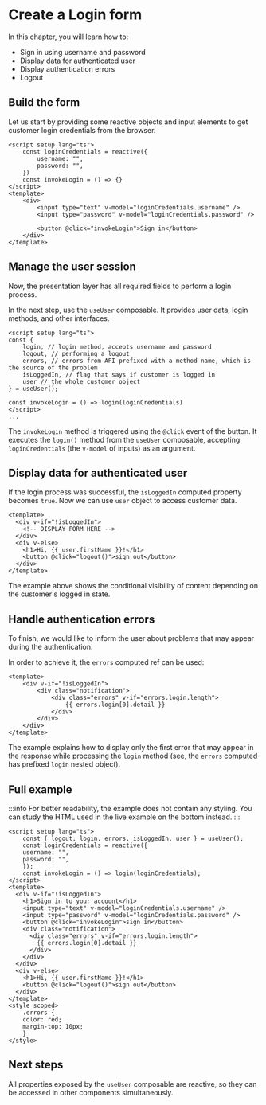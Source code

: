 <script setup>
import StackBlitzLiveExample from '../components/StackBlitzLiveExample.vue'
</script>
# Create a Login form

In this chapter, you will learn how to:

- Sign in using username and password
- Display data for authenticated user
- Display authentication errors
- Logout

## Build the form

Let us start by providing some reactive objects and input elements to get customer login credentials from the browser.

```vue{3,4,10,11}
<script setup lang="ts">
    const loginCredentials = reactive({
        username: "",
        password: "",
    })
    const invokeLogin = () => {}
</script>
<template>
    <div>
        <input type="text" v-model="loginCredentials.username" />
        <input type="password" v-model="loginCredentials.password" />

        <button @click="invokeLogin">Sign in</button>
    </div>
</template>
```

## Manage the user session

Now, the presentation layer has all required fields to perform a login process.

In the next step, use the `useUser` composable. It provides user data, login methods, and other interfaces.

```vue
<script setup lang="ts">
const { 
    login, // login method, accepts username and password
    logout, // performing a logout
    errors, // errors from API prefixed with a method name, which is the source of the problem
    isLoggedIn, // flag that says if customer is logged in
    user // the whole customer object
} = useUser();

const invokeLogin = () => login(loginCredentials)
</script>
...
```

The `invokeLogin` method is triggered using the `@click` event of the button. It executes the `login()` method from the `useUser` composable, accepting `loginCredentials` (the `v-model` of inputs) as an argument.

## Display data for authenticated user

If the login process was successful, the `isLoggedIn` computed property becomes `true`. Now we can use `user` object to access customer data.

```vue{2,6}
<template>
  <div v-if="!isLoggedIn">
    <!-- DISPLAY FORM HERE -->
  </div>
  <div v-else>
    <h1>Hi, {{ user.firstName }}!</h1>
    <button @click="logout()">sign out</button>
  </div>
</template>
```

The example above shows the conditional visibility of content depending on the customer's logged in state.

## Handle authentication errors

To finish, we would like to inform the user about problems that may appear during the authentication.

In order to achieve it, the `errors` computed ref can be used:

```vue{5}
<template>
    <div v-if="!isLoggedIn">
        <div class="notification">
            <div class="errors" v-if="errors.login.length">
                {{ errors.login[0].detail }}
            </div>
        </div>
    </div>
</template>
```

The example explains how to display only the first error that may appear in the response while processing the `login` method (see, the `errors` computed has prefixed `login` nested object).

## Full example

:::info
For better readability, the example does not contain any styling. You can study the HTML used in the live example on the bottom instead.
:::

```vue
<script setup lang="ts">
    const { logout, login, errors, isLoggedIn, user } = useUser();
    const loginCredentials = reactive({
    username: "",
    password: "",
    });
    const invokeLogin = () => login(loginCredentials);
</script>
<template>
  <div v-if="!isLoggedIn">
    <h1>Sign in to your account</h1>
    <input type="text" v-model="loginCredentials.username" />
    <input type="password" v-model="loginCredentials.password" />
    <button @click="invokeLogin">sign in</button>
    <div class="notification">
      <div class="errors" v-if="errors.login.length">
        {{ errors.login[0].detail }}
      </div>
    </div>
  </div>
  <div v-else>
    <h1>Hi, {{ user.firstName }}!</h1>
    <button @click="logout()">sign out</button>
  </div>
</template>
<style scoped>
    .errors {
    color: red;
    margin-top: 10px;
    }
</style>

```

<StackBlitzLiveExample projectId="mkucmus/frontends-examples" example="LoginForm" />

## Next steps

All properties exposed by the `useUser` composable are reactive, so they can be accessed in other components simultaneously.
